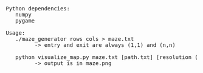 <pre>
Python dependencies:
   numpy
   pygame

Usage:
   ./maze_generator rows cols > maze.txt
         -> entry and exit are always (1,1) and (n,n)
   
   python visualize_map.py maze.txt [path.txt] [resolution (default 800)]
         -> output is in maze.png
   
</pre>
